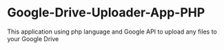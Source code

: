 # Google-Drive-Uploader-App-PHP
This application using php language and Google API to upload any files to your Google Drive
